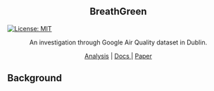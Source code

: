 <h2 align="center"> BreathGreen </h2>

[![License: MIT](https://img.shields.io/badge/License-MIT-yellow.svg)](https://opensource.org/licenses/MIT)

<p align="center"> An investigation through Google Air Quality dataset in Dublin. </p>

<p align="center">
  <a href="#Analysis">Analysis</a> | <a href="./data/README.md"> Docs </a> | <a href="#Analysis">Paper</a>
</p>

## Background








